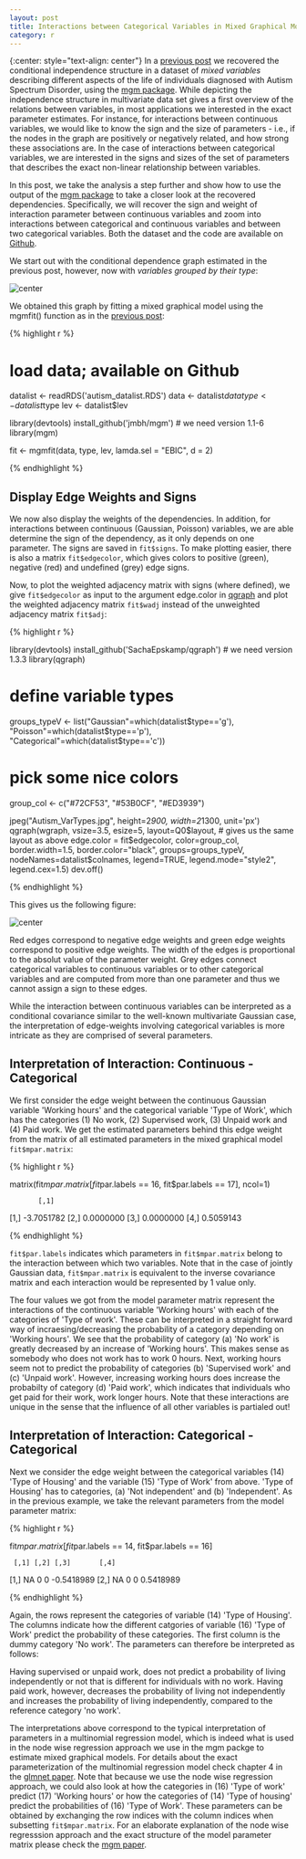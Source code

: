 ```yaml
---
layout: post
title: Interactions between Categorical Variables in Mixed Graphical Models
category: r
---
```


{:center: style="text-align: center"}
In a [previous post](http://jmbh.github.io/Estimation-of-mixed-graphical-models/) we recovered the conditional independence structure in a dataset of *mixed variables* describing different aspects of the life of individuals diagnosed with Autism Spectrum Disorder, using the [mgm package](https://cran.r-project.org/web/packages/mgm/index.html). While depicting the independence structure in multivariate data set gives a first overview of the relations between variables, in most applications we interested in the exact parameter estimates. For instance, for interactions between continuous variables, we would like to know the sign and the size of parameters - i.e., if the nodes in the graph are positively or negatively related, and how strong these associations are. In the case of interactions between categorical variables, we are interested in the signs and sizes of the set of parameters that describes the exact non-linear relationship between variables.

In this post, we take the analysis a step further and show how to use the output of the [mgm package](https://cran.r-project.org/web/packages/mgm/index.html) to take a closer look at the recovered dependencies. Specifically, we will recover the sign and weight of interaction parameter between continuous variables and zoom into interactions between categorical and continuous variables and between two categorical variables. Both the dataset and the code are available on [Github](https://github.com/jmbh/AutismData).

We start out with the conditional dependence graph estimated in the previous post, however, now with *variables grouped by their type*:

![center](http://jmbh.github.io/figs/2017-11-30-Closer-Look/Autism_VarTypes.jpg) 

We obtained this graph by fitting a mixed graphical model using the mgmfit() function as in the [previous post](http://jmbh.github.io/Estimation-of-mixed-graphical-models/):

{% highlight r %}

# load data; available on Github
datalist <- readRDS('autism_datalist.RDS')
data <- datalist$data
type <- datalist$type
lev <- datalist$lev

library(devtools)
install_github('jmbh/mgm') # we need version 1.1-6
library(mgm)

fit <- mgmfit(data, type, lev, lamda.sel = "EBIC", d = 2)

{% endhighlight %}


Display Edge Weights and Signs
------

We now also display the weights of the dependencies. In addition, for interactions between continuous (Gaussian, Poisson) variables, we are able determine the sign of the dependency, as it only depends on one parameter. The signs are saved in `fit$signs`. To make plotting easier, there is also a matrix `fit$edgecolor`, which gives colors to positive (green), negative (red) and undefined (grey) edge signs. 

Now, to plot the weighted adjacency matrix with signs (where defined), we give `fit$edgecolor` as input to the argument edge.color in [qgraph](https://cran.r-project.org/web/packages/qgraph/index.html) and plot the weighted adjacency matrix `fit$wadj` instead of the unweighted adjacency matrix `fit$adj`:


{% highlight r %}

library(devtools)
install_github('SachaEpskamp/qgraph') # we need version 1.3.3
library(qgraph)

# define variable types
groups_typeV <- list("Gaussian"=which(datalist$type=='g'), 
                     "Poisson"=which(datalist$type=='p'),
                     "Categorical"=which(datalist$type=='c'))

# pick some nice colors
group_col <- c("#72CF53", "#53B0CF", "#ED3939")

jpeg("Autism_VarTypes.jpg", height=2*900, width=2*1300, unit='px')
qgraph(wgraph, 
       vsize=3.5, 
       esize=5, 
       layout=Q0$layout, # gives us the same layout as above
       edge.color = fit$edgecolor, 
       color=group_col,
       border.width=1.5,
       border.color="black",
       groups=groups_typeV,
       nodeNames=datalist$colnames,
       legend=TRUE, 
       legend.mode="style2",
       legend.cex=1.5)
dev.off()


{% endhighlight %}

This gives us the following figure:

![center](http://jmbh.github.io/figs/2017-11-30-Closer-Look/Autism_VarTypes_WeightAndSign.jpg) 

Red edges correspond to negative edge weights and green edge weights correspond to positive edge weights. The width of the edges is proportional to the absolut value of the parameter weight. Grey edges connect categorical variables to continuous variables or to other categorical variables and are computed from more than one parameter and thus we cannot assign a sign to these edges.

While the interaction between continuous variables can be interpreted as a conditional covariance similar to the well-known multivariate Gaussian case, the interpretation of edge-weights involving categorical variables is more intricate as they are comprised of several parameters.

Interpretation of Interaction: Continuous - Categorical
------


We first consider the edge weight between the continuous Gaussian variable 'Working hours' and the categorical variable 'Type of Work', which has the categories (1) No work, (2) Supervised work, (3) Unpaid work and (4) Paid work. We get the estimated parameters behind this edge weight from the matrix of all estimated parameters in the mixed graphical model `fit$mpar.matrix`:

{% highlight r %}

matrix(fit$mpar.matrix[fit$par.labels == 16, fit$par.labels == 17], ncol=1)

           [,1]
[1,] -3.7051782
[2,]  0.0000000
[3,]  0.0000000
[4,]  0.5059143

{% endhighlight %}

`fit$par.labels` indicates which parameters in `fit$mpar.matrix` belong to the interaction between which two variables. Note that in the case of jointly Gaussian data, `fit$mpar.matrix` is equivalent to the inverse covariance matrix and each interaction would be represented by 1 value only.

The four values we got from the model parameter matrix represent the interactions of the continuous variable 'Working hours' with each of the categories of 'Type of work'. These can be interpreted in a straight forward way of incraesing/decreasing the probability of a category depending on 'Working hours'. We see that the probability of category (a) 'No work' is greatly decreased by an increase of 'Working hours'. This makes sense as somebody who does not work has to work 0 hours. Next, working hours seem not to predict the probability of categories (b) 'Supervised work' and (c) 'Unpaid work'. However, increasing working hours does increase the probabilty of category (d) 'Paid work', which indicates that individuals who get paid for their work, work longer hours. Note that these interactions are unique in the sense that the influence of all other variables is partialed out!

Interpretation of Interaction: Categorical - Categorical
------

Next we consider the edge weight between the categorical variables (14) 'Type of Housing' and the variable (15) 'Type of Work' from above. 'Type of Housing' has to categories, (a) 'Not independent' and (b) 'Independent'. As in the previous example, we take the relevant parameters from the model parameter matrix:


{% highlight r %}

fit$mpar.matrix[fit$par.labels == 14, fit$par.labels == 16]

     [,1] [,2] [,3]       [,4]
[1,]   NA    0    0 -0.5418989
[2,]   NA    0    0  0.5418989

{% endhighlight %}

Again, the rows represent the categories of variable (14) 'Type of Housing'. The columns indicate how the different catgories of variable (16) 'Type of Work' predict the probability of these categories. The first column is the dummy category 'No work'. The parameters can therefore be interpreted as follows:

Having supervised or unpaid work, does not predict a probability of living independently or not that is different for individuals with no work. Having paid work, however, decreases the probability of living not independently and increases the probability of living independently, compared to the reference category 'no work'.


The interpretations above correspond to the typical interpretation of parameters in a multinomial regression model, which is indeed what is used in the node wise regression approach we use in the mgm packge to estimate mixed graphical models. For details about the exact parameterization of the multinomial regression model check chapter 4 in the [glmnet paper](http://www.ncbi.nlm.nih.gov/pmc/articles/PMC2929880/pdf/nihms201118.pdf). Note that because we use the node wise regression approach, we could also look at how the categories in (16) 'Type of work' predict (17) 'Working hours' or how the categories of (14) 'Type of housing' predict the probabilities of (16) 'Type of Work'. These parameters can be obtained by exchanging the row indices with the column indices when subsetting `fit$mpar.matrix`. For an elaborate explanation of the node wise regresssion approach and the exact structure of the model parameter matrix please check the [mgm paper](http://arxiv.org/pdf/1510.06871v2.pdf).

